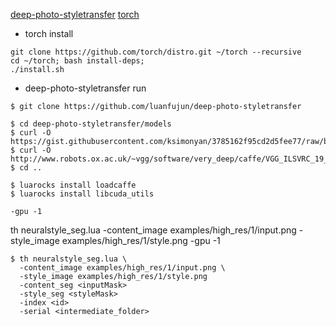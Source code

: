 
[deep-photo-styletransfer](https://github.com/luanfujun/deep-photo-styletransfer)
[torch](http://torch.ch/docs/getting-started.html#_)


- torch install
```
git clone https://github.com/torch/distro.git ~/torch --recursive
cd ~/torch; bash install-deps;
./install.sh
```

- deep-photo-styletransfer run
```
$ git clone https://github.com/luanfujun/deep-photo-styletransfer

$ cd deep-photo-styletransfer/models
$ curl -O https://gist.githubusercontent.com/ksimonyan/3785162f95cd2d5fee77/raw/bb2b4fe0a9bb0669211cf3d0bc949dfdda173e9e/VGG_ILSVRC_19_layers_deploy.prototxt
$ curl -O http://www.robots.ox.ac.uk/~vgg/software/very_deep/caffe/VGG_ILSVRC_19_layers.caffemodel
$ cd ..

$ luarocks install loadcaffe
$ luarocks install libcuda_utils

-gpu -1

```

th neuralstyle_seg.lua -content_image examples/high_res/1/input.png -style_image examples/high_res/1/style.png -gpu -1

```
$ th neuralstyle_seg.lua \
  -content_image examples/high_res/1/input.png \
  -style_image examples/high_res/1/style.png
  -content_seg <inputMask>
  -style_seg <styleMask>
  -index <id>
  -serial <intermediate_folder>
```